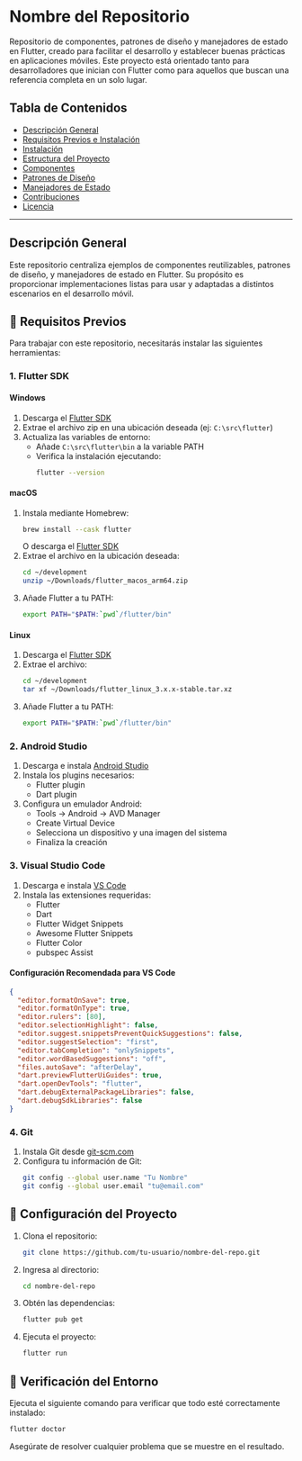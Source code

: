 # Nombre del Repositorio

Repositorio de componentes, patrones de diseño y manejadores de estado en Flutter, creado para facilitar el desarrollo y establecer buenas prácticas en aplicaciones móviles. Este proyecto está orientado tanto para desarrolladores que inician con Flutter como para aquellos que buscan una referencia completa en un solo lugar.

## Tabla de Contenidos
- [Descripción General](#descripción-general)
- [Requisitos Previos e Instalación](#requisitos)
- [Instalación](#instalación)
- [Estructura del Proyecto](#estructura-del-proyecto)
- [Componentes](#componentes)
- [Patrones de Diseño](#patrones-de-diseño)
- [Manejadores de Estado](#manejadores-de-estado)
- [Contribuciones](#contribuciones)
- [Licencia](#licencia)

---

## Descripción General
Este repositorio centraliza ejemplos de componentes reutilizables, patrones de diseño, y manejadores de estado en Flutter. Su propósito es proporcionar implementaciones listas para usar y adaptadas a distintos escenarios en el desarrollo móvil.


## 🚀 Requisitos Previos

Para trabajar con este repositorio, necesitarás instalar las siguientes herramientas:

### 1. Flutter SDK

#### Windows
1. Descarga el [Flutter SDK](https://docs.flutter.dev/get-started/install/windows)
2. Extrae el archivo zip en una ubicación deseada (ej: `C:\src\flutter`)
3. Actualiza las variables de entorno:
   - Añade `C:\src\flutter\bin` a la variable PATH
   - Verifica la instalación ejecutando:
     ```bash
     flutter --version
     ```

#### macOS
1. Instala mediante Homebrew:
   ```bash
   brew install --cask flutter
   ```
   O descarga el [Flutter SDK](https://docs.flutter.dev/get-started/install/macos)
2. Extrae el archivo en la ubicación deseada:
   ```bash
   cd ~/development
   unzip ~/Downloads/flutter_macos_arm64.zip
   ```
3. Añade Flutter a tu PATH:
   ```bash
   export PATH="$PATH:`pwd`/flutter/bin"
   ```

#### Linux
1. Descarga el [Flutter SDK](https://docs.flutter.dev/get-started/install/linux)
2. Extrae el archivo:
   ```bash
   cd ~/development
   tar xf ~/Downloads/flutter_linux_3.x.x-stable.tar.xz
   ```
3. Añade Flutter a tu PATH:
   ```bash
   export PATH="$PATH:`pwd`/flutter/bin"
   ```

### 2. Android Studio

1. Descarga e instala [Android Studio](https://developer.android.com/studio)
2. Instala los plugins necesarios:
   - Flutter plugin
   - Dart plugin
3. Configura un emulador Android:
   - Tools → Android → AVD Manager
   - Create Virtual Device
   - Selecciona un dispositivo y una imagen del sistema
   - Finaliza la creación

### 3. Visual Studio Code

1. Descarga e instala [VS Code](https://code.visualstudio.com/)
2. Instala las extensiones requeridas:
   - Flutter
   - Dart
   - Flutter Widget Snippets
   - Awesome Flutter Snippets
   - Flutter Color
   - pubspec Assist

#### Configuración Recomendada para VS Code

```json
{
  "editor.formatOnSave": true,
  "editor.formatOnType": true,
  "editor.rulers": [80],
  "editor.selectionHighlight": false,
  "editor.suggest.snippetsPreventQuickSuggestions": false,
  "editor.suggestSelection": "first",
  "editor.tabCompletion": "onlySnippets",
  "editor.wordBasedSuggestions": "off",
  "files.autoSave": "afterDelay",
  "dart.previewFlutterUiGuides": true,
  "dart.openDevTools": "flutter",
  "dart.debugExternalPackageLibraries": false,
  "dart.debugSdkLibraries": false
}
```

### 4. Git

1. Instala Git desde [git-scm.com](https://git-scm.com/)
2. Configura tu información de Git:
   ```bash
   git config --global user.name "Tu Nombre"
   git config --global user.email "tu@email.com"
   ```

## 🔧 Configuración del Proyecto

1. Clona el repositorio:
   ```bash
   git clone https://github.com/tu-usuario/nombre-del-repo.git
   ```

2. Ingresa al directorio:
   ```bash
   cd nombre-del-repo
   ```

3. Obtén las dependencias:
   ```bash
   flutter pub get
   ```

4. Ejecuta el proyecto:
   ```bash
   flutter run
   ```

## 📱 Verificación del Entorno

Ejecuta el siguiente comando para verificar que todo esté correctamente instalado:
```bash
flutter doctor
```

Asegúrate de resolver cualquier problema que se muestre en el resultado.

